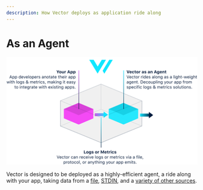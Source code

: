 ```yaml
---
description: How Vector deploys as application ride along
---
```


# As an Agent

![](../../assets/agent.svg)

Vector is designed to be deployed as a highly-efficient agent, a ride along with your app, taking data from a [file](../../usage/configuration/sources/file.md), [STDIN](../../usage/configuration/sources/stdin.md), and a [variety of other sources](../../usage/configuration/sources/).

